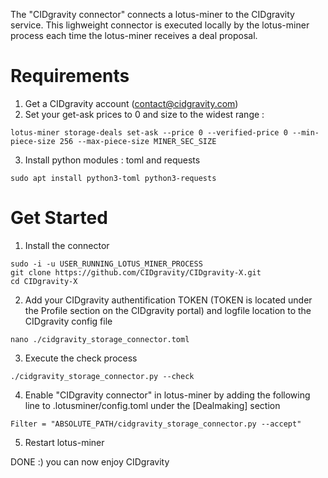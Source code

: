 The "CIDgravity connector" connects a lotus-miner to the CIDgravity service. 
This lighweight connector is executed locally by the lotus-miner process each time the lotus-miner receives a deal proposal.

# Requirements 
1. Get a CIDgravity account (contact@cidgravity.com)
2. Set your get-ask prices to 0 and size to the widest range : 
```
lotus-miner storage-deals set-ask --price 0 --verified-price 0 --min-piece-size 256 --max-piece-size MINER_SEC_SIZE
```
3. Install python modules : toml and requests
```
sudo apt install python3-toml python3-requests
```

# Get Started
1. Install the connector
```
sudo -i -u USER_RUNNING_LOTUS_MINER_PROCESS
git clone https://github.com/CIDgravity/CIDgravity-X.git
cd CIDgravity-X
```
2. Add your CIDgravity authentification TOKEN (TOKEN is located under the Profile section on the CIDgravity portal) and logfile location to the CIDgravity config file
```
nano ./cidgravity_storage_connector.toml
```
3. Execute the check process
```
./cidgravity_storage_connector.py --check
```
4. Enable "CIDgravity connector" in lotus-miner by adding the following line to .lotusminer/config.toml under the [Dealmaking] section
```
Filter = "ABSOLUTE_PATH/cidgravity_storage_connector.py --accept"
```
5. Restart lotus-miner

DONE :) you can now enjoy CIDgravity
